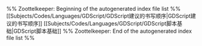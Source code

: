 %% Zoottelkeeper: Beginning of the autogenerated index file list  %%
 [[Subjects/Codes/Languages/GDScript/GDScript建议的书写顺序|GDScript建议的书写顺序]]
 [[Subjects/Codes/Languages/GDScript/GDScript脚本基础|GDScript脚本基础]]
%% Zoottelkeeper: End of the autogenerated index file list  %%
